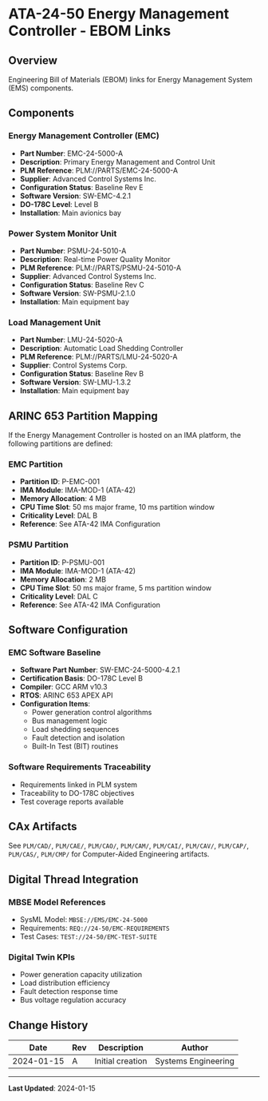 # ATA-24-50 Energy Management Controller - EBOM Links

## Overview

Engineering Bill of Materials (EBOM) links for Energy Management System (EMS) components.

## Components

### Energy Management Controller (EMC)
- **Part Number**: EMC-24-5000-A
- **Description**: Primary Energy Management and Control Unit
- **PLM Reference**: PLM://PARTS/EMC-24-5000-A
- **Supplier**: Advanced Control Systems Inc.
- **Configuration Status**: Baseline Rev E
- **Software Version**: SW-EMC-4.2.1
- **DO-178C Level**: Level B
- **Installation**: Main avionics bay

### Power System Monitor Unit
- **Part Number**: PSMU-24-5010-A
- **Description**: Real-time Power Quality Monitor
- **PLM Reference**: PLM://PARTS/PSMU-24-5010-A
- **Supplier**: Advanced Control Systems Inc.
- **Configuration Status**: Baseline Rev C
- **Software Version**: SW-PSMU-2.1.0
- **Installation**: Main equipment bay

### Load Management Unit
- **Part Number**: LMU-24-5020-A
- **Description**: Automatic Load Shedding Controller
- **PLM Reference**: PLM://PARTS/LMU-24-5020-A
- **Supplier**: Control Systems Corp.
- **Configuration Status**: Baseline Rev B
- **Software Version**: SW-LMU-1.3.2
- **Installation**: Main equipment bay

## ARINC 653 Partition Mapping

If the Energy Management Controller is hosted on an IMA platform, the following partitions are defined:

### EMC Partition
- **Partition ID**: P-EMC-001
- **IMA Module**: IMA-MOD-1 (ATA-42)
- **Memory Allocation**: 4 MB
- **CPU Time Slot**: 50 ms major frame, 10 ms partition window
- **Criticality Level**: DAL B
- **Reference**: See ATA-42 IMA Configuration

### PSMU Partition
- **Partition ID**: P-PSMU-001
- **IMA Module**: IMA-MOD-1 (ATA-42)
- **Memory Allocation**: 2 MB
- **CPU Time Slot**: 50 ms major frame, 5 ms partition window
- **Criticality Level**: DAL C
- **Reference**: See ATA-42 IMA Configuration

## Software Configuration

### EMC Software Baseline
- **Software Part Number**: SW-EMC-24-5000-4.2.1
- **Certification Basis**: DO-178C Level B
- **Compiler**: GCC ARM v10.3
- **RTOS**: ARINC 653 APEX API
- **Configuration Items**:
  - Power generation control algorithms
  - Bus management logic
  - Load shedding sequences
  - Fault detection and isolation
  - Built-In Test (BIT) routines

### Software Requirements Traceability
- Requirements linked in PLM system
- Traceability to DO-178C objectives
- Test coverage reports available

## CAx Artifacts

See `PLM/CAD/`, `PLM/CAE/`, `PLM/CAO/`, `PLM/CAM/`, `PLM/CAI/`, `PLM/CAV/`, `PLM/CAP/`, `PLM/CAS/`, `PLM/CMP/` for Computer-Aided Engineering artifacts.

## Digital Thread Integration

### MBSE Model References
- SysML Model: `MBSE://EMS/EMC-24-5000`
- Requirements: `REQ://24-50/EMC-REQUIREMENTS`
- Test Cases: `TEST://24-50/EMC-TEST-SUITE`

### Digital Twin KPIs
- Power generation capacity utilization
- Load distribution efficiency
- Fault detection response time
- Bus voltage regulation accuracy

## Change History

| Date | Rev | Description | Author |
|------|-----|-------------|--------|
| 2024-01-15 | A | Initial creation | Systems Engineering |

---

**Last Updated**: 2024-01-15
